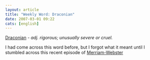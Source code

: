 ```yaml
---
layout: article
title: "Weekly Word: Draconian"
date: 2007-03-01 09:22
cats: [english]
---
```

<a href="http://dictionary.reference.com/browse/draconian">Draconian</a> - <em>adj. rigorous; unusually severe or cruel.</em>

I had come across this word before, but I forgot what it meant until I stumbled across this recent episode of <a href="http://www.merriam-webster.com/cgi-bin/mwwod.pl">Merriam-Webster
